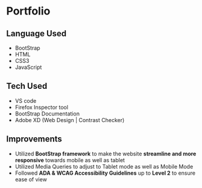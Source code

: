 # Portfolio

## Language Used
- BootStrap
- HTML
- CSS3
- JavaScript


## Tech Used
- VS code
- Firefox Inspector tool
- BootStrap Documentation
- Adobe XD (Web Design | Contrast Checker)


## Improvements
- Utilized **BootStrap framework** to make the website **streamline and more responsive** towards mobile as well as tablet
- Utilized Media Queries to adjust to Tablet mode as well as Mobile Mode
- Followed **ADA & WCAG Accessibility Guidelines** up to **Level 2** to ensure ease of view

